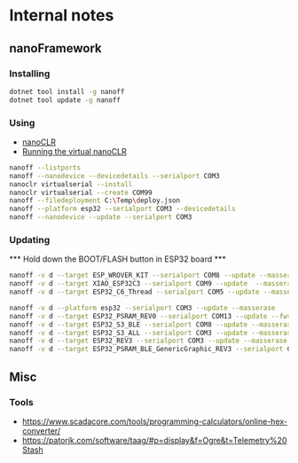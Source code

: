 # Internal notes

## nanoFramework

### Installing

```bash
dotnet tool install -g nanoff
dotnet tool update -g nanoff
```

### Using

- [nanoCLR](https://www.nuget.org/packages/nanoclr)
- [Running the virtual nanoCLR](https://github.com/nanoframework/nanoframework.github.io/blob/pages-source/content/getting-started-guides/virtual-device.md#running-the-virtual-nanoclr)

```bash
nanoff --listports
nanoff --nanodevice --devicedetails --serialport COM3
nanoclr virtualserial --install
nanoclr virtualserial --create COM99
nanoff --filedeployment C:\Temp\deploy.json
nanoff --platform esp32 --serialport COM3 --devicedetails
nanoff --nanodevice --update --serialport COM3
```

### Updating

*** Hold down the BOOT/FLASH button in ESP32 board ***

```bash
nanoff -v d --target ESP_WROVER_KIT --serialport COM8 --update --masserase
nanoff -v d --target XIAO_ESP32C3 --serialport COM9 --update  --masserase
nanoff -v d --target ESP32_C6_Thread --serialport COM5 --update --masserase

nanoff -v d --platform esp32 --serialport COM3 --update --masserase
nanoff -v d --target ESP32_PSRAM_REV0 --serialport COM13 --update --fwversion 1.9.1.7 --masserase
nanoff -v d --target ESP32_S3_BLE --serialport COM8 --update --masserase
nanoff -v d --target ESP32_S3_ALL --serialport COM3 --update --masserase
nanoff -v d --target ESP32_REV3 --serialport COM3 --update --masserase
nanoff -v d --target ESP32_PSRAM_BLE_GenericGraphic_REV3 --serialport COM8 --update --masserase

```

## Misc

### Tools

- https://www.scadacore.com/tools/programming-calculators/online-hex-converter/
- https://patorjk.com/software/taag/#p=display&f=Ogre&t=Telemetry%20Stash